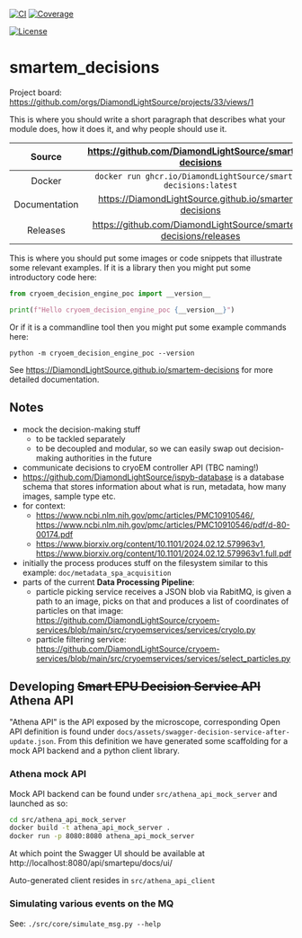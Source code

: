 [![CI](https://github.com/DiamondLightSource/smartem-decisions/actions/workflows/ci.yml/badge.svg)](https://github.com/DiamondLightSource/smartem-decisions/actions/workflows/ci.yml)
[![Coverage](https://codecov.io/gh/DiamondLightSource/smartem-decisions/branch/main/graph/badge.svg)](https://codecov.io/gh/DiamondLightSource/smartem-decisions)

[![License](https://img.shields.io/badge/License-Apache%202.0-blue.svg)](https://opensource.org/licenses/Apache-2.0)

# smartem_decisions

Project board: <https://github.com/orgs/DiamondLightSource/projects/33/views/1>

This is where you should write a short paragraph that describes what your module does,
how it does it, and why people should use it.

Source          | <https://github.com/DiamondLightSource/smartem-decisions>
:---:           | :---:
Docker          | `docker run ghcr.io/DiamondLightSource/smartem-decisions:latest`
Documentation   | <https://DiamondLightSource.github.io/smartem-decisions>
Releases        | <https://github.com/DiamondLightSource/smartem-decisions/releases>

This is where you should put some images or code snippets that illustrate
some relevant examples. If it is a library then you might put some
introductory code here:

```python
from cryoem_decision_engine_poc import __version__

print(f"Hello cryoem_decision_engine_poc {__version__}")
```

Or if it is a commandline tool then you might put some example commands here:

```
python -m cryoem_decision_engine_poc --version
```

<!-- README only content. Anything below this line won't be included in index.md -->

See https://DiamondLightSource.github.io/smartem-decisions for more detailed documentation.

## Notes

- mock the decision-making stuff
  - to be tackled separately
  - to be decoupled and modular, so we can easily swap out decision-making authorities in the future
- communicate decisions to cryoEM controller API (TBC naming!)
- https://github.com/DiamondLightSource/ispyb-database is a database schema that stores information about 
  what is run, metadata, how many images, sample type etc.
- for context:
  - https://www.ncbi.nlm.nih.gov/pmc/articles/PMC10910546/,
    https://www.ncbi.nlm.nih.gov/pmc/articles/PMC10910546/pdf/d-80-00174.pdf
  - https://www.biorxiv.org/content/10.1101/2024.02.12.579963v1,
    https://www.biorxiv.org/content/10.1101/2024.02.12.579963v1.full.pdf
- initially the process produces stuff on the filesystem similar to this example: `doc/metadata_spa_acquisition`
- parts of the current **Data Processing Pipeline**:
  - particle picking service receives a JSON blob via RabitMQ, is given a path to an image, picks on that and produces
    a list of coordinates of particles on that image:
    https://github.com/DiamondLightSource/cryoem-services/blob/main/src/cryoemservices/services/cryolo.py
  - particle filtering service: https://github.com/DiamondLightSource/cryoem-services/blob/main/src/cryoemservices/services/select_particles.py

## Developing ~~Smart EPU Decision Service API~~ Athena API

"Athena API" is the API exposed by the microscope, corresponding Open API definition is found under
`docs/assets/swagger-decision-service-after-update.json`. From this definition we have generated some scaffolding
for a mock API backend and a python client library.

### Athena mock API

Mock API backend can be found under `src/athena_api_mock_server` and launched as so:

```bash
cd src/athena_api_mock_server
docker build -t athena_api_mock_server .
docker run -p 8080:8080 athena_api_mock_server
```

At which point the Swagger UI should be available at http://localhost:8080/api/smartepu/docs/ui/

Auto-generated client resides in `src/athena_api_client`

### Simulating various events on the MQ

See: `./src/core/simulate_msg.py --help`
